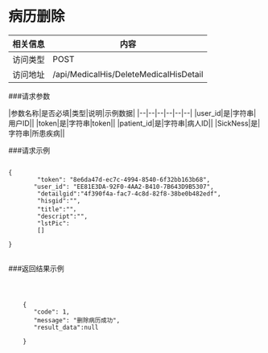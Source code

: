 # 病历删除
|相关信息|内容|
|--|--|
|访问类型|POST|
|访问地址|/api/MedicalHis/DeleteMedicalHisDetail|
###请求参数

|参数名称|是否必填|类型|说明|示例数据|
|--|--|--|--|--|--|
|user_id|是|字符串|用户ID||
|token|是|字符串|token||
|patient_id|是|字符串|病人ID||
|SickNess|是|字符串|所患疾病||

###请求示例
<pre>
<code>
{
        "token": "8e6da47d-ec7c-4994-8540-6f32bb163b68",
       "user_id": "EE81E3DA-92F0-4AA2-B410-7B643D9B5307",
        "detailgid":"4f390f4a-fac7-4c8d-82f8-38be0b482edf",
        "hisgid":"",
        "title":""，
        "descript":"",
        "lstPic":
        []

}
</code>
</pre>


###返回结果示例

<pre>
<code>


    {
       "code": 1,
       "message": "删除病历成功",
       "result_data":null

    }



</code>
</pre>
